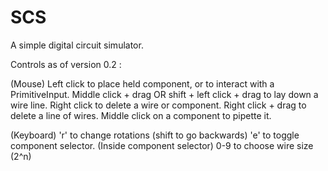 # SCS
A simple digital circuit simulator.

Controls as of version 0.2 :

(Mouse)
Left click to place held component, or to interact with a PrimitiveInput.
Middle click + drag OR shift + left click + drag to lay down a wire line.
Right click to delete a wire or component.
Right click + drag to delete a line of wires.
Middle click on a component to pipette it.

(Keyboard)
'r' to change rotations (shift to go backwards)
'e' to toggle component selector.
(Inside component selector) 0-9 to choose wire size (2^n)
